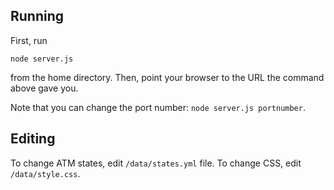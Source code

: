 ## Running

First, run

```
node server.js
```

from the home directory. Then, point your browser to the URL the command above gave you.

Note that you can change the port number: ```node server.js portnumber```.

## Editing

To change ATM states, edit ```/data/states.yml``` file. To change CSS, edit ```/data/style.css```.